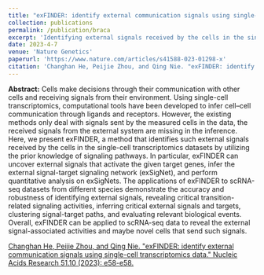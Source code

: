 ```yaml
---
title: "exFINDER: identify external communication signals using single-cell transcriptomics data"
collection: publications
permalink: /publication/braca
excerpt: 'Identifying external signals received by the cells in the single-cell transcriptomics datasets by utilizing the prior knowledge of signaling pathways.'
date: 2023-4-7
venue: 'Nature Genetics'
paperurl: 'https://www.nature.com/articles/s41588-023-01298-x'
citation: 'Changhan He, Peijie Zhou, and Qing Nie. "exFINDER: identify external communication signals using single-cell transcriptomics data." Nucleic Acids Research 51.10 (2023): e58-e58.'
---
```

**Abstract:** Cells make decisions through their communication with other cells and receiving signals from their environment. Using single-cell transcriptomics, computational tools have been developed to infer cell–cell communication through ligands and receptors. However, the existing methods only deal with signals sent by the measured cells in the data, the received signals from the external system are missing in the inference. Here, we present exFINDER, a method that identifies such external signals received by the cells in the single-cell transcriptomics datasets by utilizing the prior knowledge of signaling pathways. In particular, exFINDER can uncover external signals that activate the given target genes, infer the external signal-target signaling network (exSigNet), and perform quantitative analysis on exSigNets. The applications of exFINDER to scRNA-seq datasets from different species demonstrate the accuracy and robustness of identifying external signals, revealing critical transition-related signaling activities, inferring critical external signals and targets, clustering signal-target paths, and evaluating relevant biological events. Overall, exFINDER can be applied to scRNA-seq data to reveal the external signal-associated activities and maybe novel cells that send such signals.

[Changhan He, Peijie Zhou, and Qing Nie. "exFINDER: identify external communication signals using single-cell transcriptomics data." Nucleic Acids Research 51.10 (2023): e58-e58.](https://academic.oup.com/nar/article/51/10/e58/7110758?login=false)
